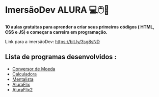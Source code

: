 # ImersãoDev ALURA :computer::computer_mouse::ocean:



**10 aulas gratuitas para aprender a criar seus primeiros** **códigos ( HTML, CSS e JS) e começar a carreira em programação.**

Link para a imersãoDev: https://bit.ly/3sg8sND 





## Lista de programas desenvolvidos :



+ [Conversor de Moeda](https://github.com/GuilhermeCostaDF/ImersaoDev_Alura/tree/master/ConversorMoeda)
+ [Calculadora](https://github.com/GuilhermeCostaDF/ImersaoDev_Alura/tree/master/Calculadora)
+ [Mentalista](https://github.com/GuilhermeCostaDF/ImersaoDev_Alura/tree/master/Mentalista)
+ [AluraFlix](https://github.com/GuilhermeCostaDF/ImersaoDev_Alura/tree/master/Programas/AluraFlix)
+ [AluraFlix2](https://github.com/GuilhermeCostaDF/ImersaoDev_Alura/tree/master/Programas/AluraFlix2)

